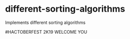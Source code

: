 # different-sorting-algorithms
Implements different sorting algorithms

#HACTOBERFEST 2K19 WELCOME YOU
